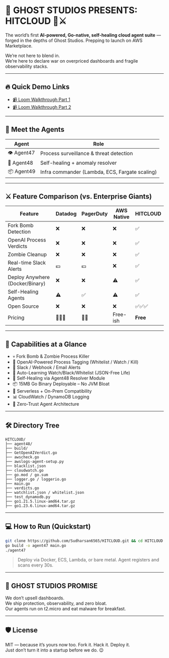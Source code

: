 
# 🚨 GHOST STUDIOS PRESENTS: HITCLOUD 👑⚔️

The world’s first **AI-powered, Go-native, self-healing cloud agent suite** — forged in the depths of Ghost Studios. Prepping to launch on AWS Marketplace.

We’re not here to blend in.  
We’re here to declare war on overpriced dashboards and fragile observability stacks.

---

## 🔥 Quick Demo Links
- [📹 Loom Walkthrough Part 1](https://www.loom.com/share/4f780aa62f824467bf4580eaa8b72043?sid=89ea969a-c11c-4fec-88d9-ec56a0e3da2e)
- [📹 Loom Walkthrough Part 2](https://www.loom.com/share/d65b001f8ce24a919c6529b4ee48eeb6?sid=a086d757-428f-41e6-bed2-978e523c1e2a)

---

## 🧠 Meet the Agents

| Agent | Role |
|-------|------|
| 👁️ Agent47 | Process surveillance & threat detection |
| 🧠 Agent48 | Self-healing + anomaly resolver |
| 📦 Agent49 | Infra commander (Lambda, ECS, Fargate scaling) |

---

## ⚔️ Feature Comparison (vs. Enterprise Giants)

| Feature                          | Datadog | PagerDuty | AWS Native | HITCLOUD |
|----------------------------------|---------|-----------|-------------|----------|
| Fork Bomb Detection              | ❌      | ❌        | ❌          | ✅       |
| OpenAI Process Verdicts          | ❌      | ❌        | ❌          | ✅       |
| Zombie Cleanup                   | ❌      | ❌        | ❌          | ✅       |
| Real-time Slack Alerts           | 💵      | 💵        | ❌          | ✅       |
| Deploy Anywhere (Docker/Binary)  | ❌      | ❌        | ⚠️          | ✅       |
| Self-Healing Agents              | ⚠️      | ✅        | ⚠️          | ✅       |
| Open Source                      | ❌      | ❌        | ❌          | ✅✅✅     |
| Pricing                          | 💸💸💸    | 💸💸       | Free-ish    | **Free** |

---

## 🚀 Capabilities at a Glance

- 💀 Fork Bomb & Zombie Process Killer
- 🧠 OpenAI-Powered Process Tagging (Whitelist / Watch / Kill)
- 📣 Slack / Webhook / Email Alerts
- 🧼 Auto-Learning Watch/Black/Whitelist (JSON-Free Life)
- 🔄 Self-Healing via Agent48 Resolver Module
- 📦 15MB Go Binary Deployable – No JVM Bloat
- 🧬 Serverless + On-Prem Compatibility
- 📊 CloudWatch / DynamoDB Logging
- 🔐 Zero-Trust Agent Architecture

---

## 🛠 Directory Tree

```
HITCLOUD/
├── agent48/
├── build/
├── GetOpenAIVerdict.go
├── awscheck.go
├── awslogs-agent-setup.py
├── blacklist.json
├── cloudwatch.go
├── go.mod / go.sum
├── logger.go / loggerio.go
├── main.go
├── verdicts.go
├── watchlist.json / whitelist.json
├── test_dynamodb.py
├── go1.21.5.linux-amd64.tar.gz
├── go1.23.6.linux-amd64.tar.gz
```

---

## 💻 How to Run (Quickstart)

```bash
git clone https://github.com/Sudharsan6565/HITCLOUD.git && cd HITCLOUD
go build -o agent47 main.go
./agent47
```

> Deploy via Docker, ECS, Lambda, or bare metal. Agent registers and scans every 30s.

---

## 👻 GHOST STUDIOS PROMISE

We don’t upsell dashboards.  
We ship protection, observability, and zero bloat.  
Our agents run on t2.micro and eat malware for breakfast.

---

## 🛡️ License

MIT — because it’s yours now too. Fork it. Hack it. Deploy it.  
Just don’t turn it into a startup before we do. 😉
